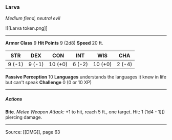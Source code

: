 ### Larva
_Medium fiend, neutral evil_

![[Larva token.png]]


---

**Armor Class** 9
**Hit Points** 9 (2d8)
**Speed** 20 ft.

| STR     | DEX     | CON     | INT     | WIS     | CHA     |
|---------|---------|---------|---------|---------|---------|
| 9 (-1) | 9 (-1) | 10 (+0) | 6 (-2) | 10 (+0) | 2 (-4) |

**Passive Perception** 10
**Languages** understands the languages it knew in life but can't speak
**Challenge** 0 (0 or 10 XP)

---

##### Actions
**Bite**. _Melee Weapon Attack:_ +1 to hit, reach 5 ft., one target. Hit: 1 (1d4 - 1]]) piercing damage.


---

Source: [[DMG]], page 63